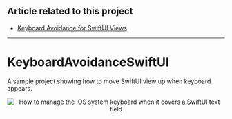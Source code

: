 ## Article related to this project

- [Keyboard Avoidance for SwiftUI Views](https://www.vadimbulavin.com/how-to-move-swiftui-view-when-keyboard-covers-text-field/).

---

# KeyboardAvoidanceSwiftUI

A sample project showing how to move SwiftUI view up when keyboard appears.

<p align="center">
  <img src="https://github.com/V8tr/KeyboardAvoidanceSwiftUI/blob/master/demo.gif" alt="How to manage the iOS system keyboard when it covers a SwiftUI text field"/>
</p>
